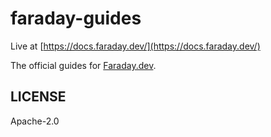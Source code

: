 # faraday-guides

Live at [https://docs.faraday.dev/](https://docs.faraday.dev/)

The official guides for [Faraday.dev](https://faraday.dev).

## LICENSE

Apache-2.0
